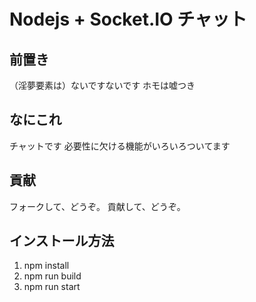 # Nodejs + Socket.IO チャット

## 前置き

（淫夢要素は）ないですないです
ホモは嘘つき

## なにこれ

チャットです
必要性に欠ける機能がいろいろついてます

## 貢献

フォークして、どうぞ。
貢献して、どうぞ。

## インストール方法

1. npm install
2. npm run build
3. npm run start

